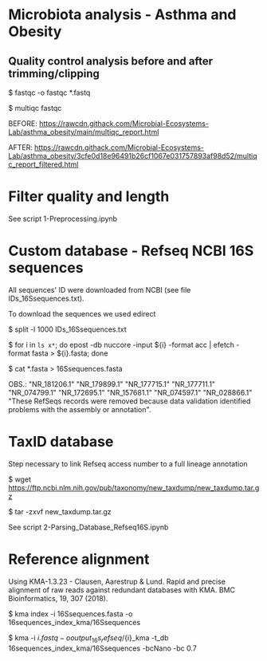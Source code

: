 # Microbiota analysis - Asthma and Obesity

## Quality control analysis before and after trimming/clipping

$ fastqc -o fastqc *.fastq

$ multiqc fastqc

BEFORE:
https://rawcdn.githack.com/Microbial-Ecosystems-Lab/asthma_obesity/main/multiqc_report.html

AFTER:
https://rawcdn.githack.com/Microbial-Ecosystems-Lab/asthma_obesity/3cfe0d18e96491b26cf1067e031757893af98d52/multiqc_report_filtered.html

# Filter quality and length

See script 1-Preprocessing.ipynb

# Custom database - Refseq NCBI 16S sequences

All sequences' ID were downloaded from NCBI (see file IDs_16Ssequences.txt).

To download the sequences we used edirect 

$ split -l 1000 IDs_16Ssequences.txt 

$ for i in `ls x*`; do epost -db nuccore -input ${i} -format acc | efetch -format fasta > ${i}.fasta; done

$ cat *.fasta > 16Ssequences.fasta

OBS.: "NR_181206.1" "NR_179899.1" "NR_177715.1" "NR_177711.1" "NR_074799.1" "NR_172695.1" "NR_157681.1" "NR_074597.1" "NR_028866.1"
      "These RefSeqs records were removed because data validation identified problems with the assembly or annotation". 

# TaxID database

Step necessary to link Refseq access number to a full lineage annotation

$ wget https://ftp.ncbi.nlm.nih.gov/pub/taxonomy/new_taxdump/new_taxdump.tar.gz

$ tar -zxvf new_taxdump.tar.gz

See script 2-Parsing_Database_Refseq16S.ipynb

# Reference alignment

Using KMA-1.3.23 - Clausen, Aarestrup & Lund. Rapid and precise alignment of raw reads against redundant databases with KMA. BMC Bioinformatics, 19, 307 (2018).

$ kma index -i 16Ssequences.fasta -o 16sequences_index_kma/16Ssequences

$ kma -i ${i}.fastq -o output_16s_refseq/${i}_kma -t_db 16sequences_index_kma/16Ssequences -bcNano -bc 0.7



